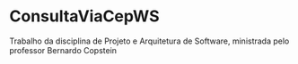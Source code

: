 # ConsultaViaCepWS
Trabalho da disciplina de Projeto e Arquitetura de Software, ministrada pelo professor Bernardo Copstein
